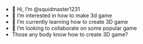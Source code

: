- 👋 Hi, I’m @squidmaster1231 
- 👀 I’m interested in how to make 3d game 
- 🌱 I’m currently learning how to create 3D game
- 💞️ I’m looking to collaborate on some popular game
- Those any body know how to create 3D game?
